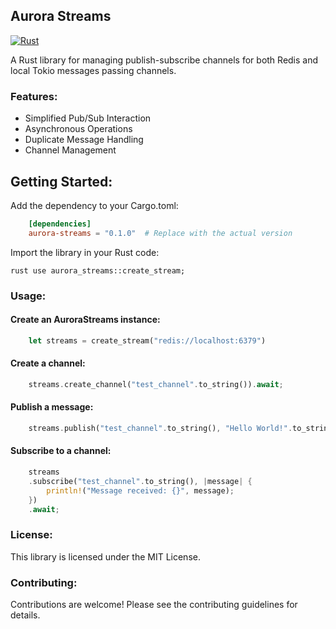 ## Aurora Streams

[![Rust](https://github.com/josh-tracey/aurora-streams/actions/workflows/rust.yml/badge.svg)](https://github.com/josh-tracey/aurora-streams/actions/workflows/rust.yml)

A Rust library for managing publish-subscribe channels for both Redis and local Tokio messages passing channels.

### Features:

* Simplified Pub/Sub Interaction
* Asynchronous Operations
* Duplicate Message Handling
* Channel Management

## Getting Started:

Add the dependency to your Cargo.toml:

```toml
    [dependencies]
    aurora-streams = "0.1.0"  # Replace with the actual version
```

Import the library in your Rust code:

```
rust use aurora_streams::create_stream;
```

### Usage:


#### Create an AuroraStreams instance:

```rust
    let streams = create_stream("redis://localhost:6379")
```

#### Create a channel:

```rust
    streams.create_channel("test_channel".to_string()).await;
```

#### Publish a message:

```rust
    streams.publish("test_channel".to_string(), "Hello World!".to_string()).await;
```

#### Subscribe to a channel:

```rust
    streams
    .subscribe("test_channel".to_string(), |message| {
        println!("Message received: {}", message);
    })
    .await;
```

### License:

This library is licensed under the MIT License.

### Contributing:

Contributions are welcome! Please see the contributing guidelines for details.
